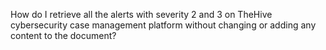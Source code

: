 How do I retrieve all the alerts with severity 2 and 3 on TheHive cybersecurity case management platform without changing or adding any content to the document?